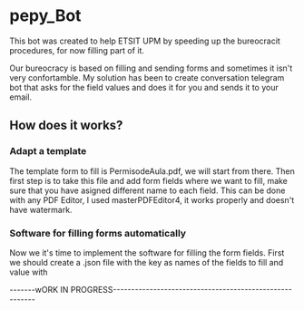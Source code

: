 # pepy_Bot
This bot was created to help ETSIT UPM by speeding up the bureocracit procedures,
for now filling part of it.

Our bureocracy is based on filling and sending forms and sometimes it isn't very
confortamble. My solution has been to create conversation telegram bot that asks
for the field values and does it for you and sends it to your email.


## How does it works?
### Adapt a template
The template form to fill is PermisodeAula.pdf, we will start from there. Then
first step is to take this file and add form fields where we want to fill,
make sure that you have asigned different name to each field. This can be done
with any PDF Editor, I used masterPDFEditor4, it works properly and doesn't have watermark.

### Software for filling forms automatically
Now we it's time to implement the software for filling the form fields. First
we should create a .json file with the key as names of the fields to fill and value with



-------wORK IN PROGRESS--------------------------------------------------------
